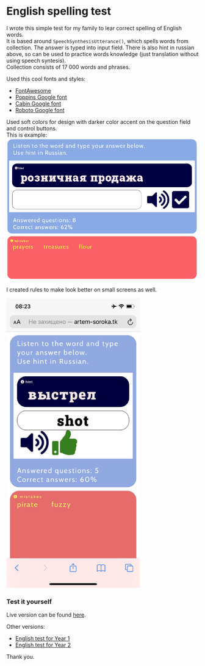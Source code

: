 # English spelling test

I wrote this simple test for my family to lear correct spelling of English words.   
It is based around `SpeechSynthesisUtterance()`, which spells words from collection. The answer is typed into input field. There is also hint in russian above, so can be used to practice words knowledge (just translation without using speech syntesis).     
Collection consists of 17 000 words and phrases.     

Used this cool fonts and styles:
- [FontAwesome](https://fontawesome.com/ "FontAwesome")  
- [Poppins Google font](https://fonts.google.com/specimen/Poppins "Poppins font")         
- [Cabin Google font](https://fonts.google.com/specimen/Cabin "Cabin font")    
- [Roboto Google font](https://fonts.google.com/specimen/Roboto "Roboto font")    

Used soft colors for design with darker color accent  on the question field and control buttons.          
This is example:     
<img src="./src/screen.png" />   

     
I created rules to make look better on small screens as well.
      
<img src="./src/mobile.png" width="350"/> 
                      

### Test it yourself
Live version can be found [here](http://artem-soroka.tk/pages/eng4/ "English spelling test").      
       
Other versions:      
- [English test for Year 1](http://artem-soroka.tk/pages/eng/ "English test for Year 1")   
- [English test for Year 2](http://artem-soroka.tk/pages/eng2/ "English test for Year 2")   
     
Thank you.